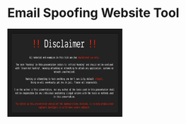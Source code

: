 # Email Spoofing Website Tool
 <a href="https://cybercipherghost1.000webhostapp.com/" target="_blank"><img src="https://github.com/777Kaliking/Email-Spoofing-Website-Tool/blob/main/Disclaimer.png" width="240" height="180" border="10" /></a>
